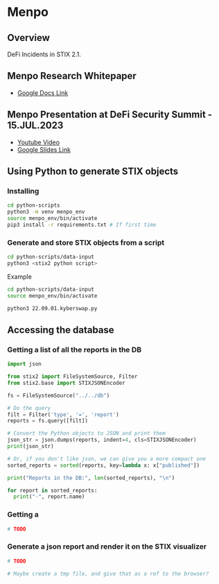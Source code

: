 # Menpo

## Overview

DeFi Incidents in STIX 2.1.

## Menpo Research Whitepaper

* [Google Docs Link](https://docs.google.com/document/d/1bmbzHYu9s5DTgSinJXHdFWjBWla43jV1G6SnX3X8OB4/edit)

## Menpo Presentation at DeFi Security Summit - 15.JUL.2023

* [Youtube Video](https://www.youtube.com/watch?v=D4qRiKpj1go)
* [Google Slides Link](https://docs.google.com/presentation/d/1Xriaat4ZoanBRS06g9wi3tRj__dTWr1_wpSg2yyqaw4/edit#slide=id.p)

## Using Python to generate STIX objects

### Installing

```bash
cd python-scripts
python3 -m venv menpo_env
source menpo_env/bin/activate
pip3 install -r requirements.txt # If first time
```

### Generate and store STIX objects from a script

```bash
cd python-scripts/data-input
python3 <stix2 python script>
```

Example

```bash
cd python-scripts/data-input
source menpo_env/bin/activate

python3 22.09.01.kyberswap.py
```

## Accessing the database

### Getting a list of all the reports in the DB

```python
import json

from stix2 import FileSystemSource, Filter
from stix2.base import STIXJSONEncoder

fs = FileSystemSource("../../db")

# Do the query
filt = Filter('type', '=', 'report')
reports = fs.query([filt])

# Convert the Python objects to JSON and print them
json_str = json.dumps(reports, indent=4, cls=STIXJSONEncoder)
print(json_str)

# Or, if you don't like json, we can give you a more compact one
sorted_reports = sorted(reports, key=lambda x: x["published"])

print("Reports in the DB:", len(sorted_reports), "\n")

for report in sorted_reports:
  print("-", report.name)
```

### Getting a <some relational query I have to figure out>

```python
# TODO
```

### Generate a json report and render it on the STIX visualizer

```python
# TODO

# Maybe create a tmp file, and give that as a ref to the browser?
```
